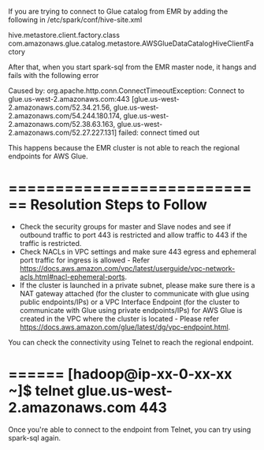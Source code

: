 If you are trying to connect to Glue catalog from EMR by adding the following in /etc/spark/conf/hive-site.xml 

<property>
    <name>hive.metastore.client.factory.class</name>
    <value>com.amazonaws.glue.catalog.metastore.AWSGlueDataCatalogHiveClientFactory</value>
  </property>

After that, when you start spark-sql from the EMR master node, it hangs and fails with the following error

Caused by: org.apache.http.conn.ConnectTimeoutException: Connect to glue.us-west-2.amazonaws.com:443 [glue.us-west-2.amazonaws.com/52.34.21.56, glue.us-west-2.amazonaws.com/54.244.180.174, glue.us-west-2.amazonaws.com/52.38.63.163, glue.us-west-2.amazonaws.com/52.27.227.131] failed: connect timed out

This happens because the EMR cluster is not able to reach the regional endpoints for AWS Glue.

============================
Resolution Steps to Follow 
=============================

- Check the security groups for master and Slave nodes and see if outbound traffic to port 443 is restricted and allow traffic to 443 if the traffic is restricted.
- Check NACLs in VPC settings and make sure 443 egress and ephemeral port traffic for ingress is allowed - Refer https://docs.aws.amazon.com/vpc/latest/userguide/vpc-network-acls.html#nacl-ephemeral-ports.
- If the cluster is launched in a private subnet, please make sure there is a NAT gateway attached (for the cluster to communicate with glue using public endpoints/IPs) or a VPC Interface Endpoint (for the cluster to communicate with Glue using private endpoints/IPs) for AWS Glue is created in the VPC where the cluster is located - Please refer https://docs.aws.amazon.com/glue/latest/dg/vpc-endpoint.html. 

You can check the connectivity using Telnet to reach the regional endpoint. 

======
[hadoop@ip-xx-0-xx-xx ~]$ telnet glue.us-west-2.amazonaws.com 443
======

Once you're able to connect to the endpoint from Telnet, you can try using spark-sql again.  
